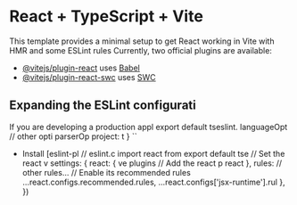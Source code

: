 # React + TypeScript + Vite

This template provides a minimal setup to get React working in Vite with HMR and some ESLint rules
Currently, two official plugins are available:

- [@vitejs/plugin-react](https://github.com/vitejs/vite-plugin-react/blob/main/packages/plugin-react/README.md) uses [Babel](https://babeljs.io/)
- [@vitejs/plugin-react-swc](https://github.com/vitejs/vite-plugin-react-swc) uses [SWC](https://swc.rs/)

## Expanding the ESLint configurati
If you are developing a production appl
export default tseslint.
  languageOpt
    // other opti
    parserOp
      project:
      t
  }
``
- Install [eslint-pl
// eslint.c
import react from 
export default tse
  // Set the react v
  settings: { react: { ve
  plugins
    // Add the react p
    react
  },
  rules: 
    // other rules...
    // Enable its recommended rules
    ...react.configs.recommended.rules,
    ...react.configs['jsx-runtime'].rul
  },
})
```
